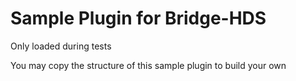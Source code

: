 # Sample Plugin for Bridge-HDS 

Only loaded during tests

You may copy the structure of this sample plugin to build your own
